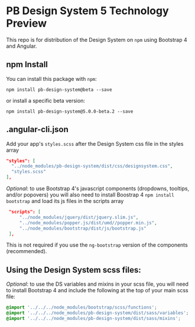 # PB Design System 5 Technology Preview

This repo is for distribution of the Design System on `npm` using Bootstrap 4 and Angular.

## npm Install
You can install this package with `npm`:

```shell
npm install pb-design-system@beta --save
```

or install a specific beta version:

```shell
npm install pb-design-system@5.0.0-beta.2 --save
```

## .angular-cli.json
Add your app's `styles.scss` after the Design System css file in the styles array

```json
"styles": [
  "../node_modules/pb-design-system/dist/css/designsystem.css",
  "styles.scss"
],
```

*Optional*: to use Bootstrap 4's javascript components (dropdowns, tooltips, and/or popovers) you will also need to install Boostrap 4 `npm install bootstrap` and load its js files in the scripts array

```json
 "scripts": [
     "../node_modules/jquery/dist/jquery.slim.js",
     "../node_modules/popper.js/dist/umd//popper.min.js",
     "../node_modules/bootstrap/dist/js/bootstrap.js"
 ],
```

This is not required if you use the `ng-bootstrap` version of the components (recommended).

## Using the Design System scss files:

*Optional*: to use the DS variables and mixins in your scss file, you will need to install Bootstrap 4 and include the following at the top of your main scss file:

```scss
@import '../../../node_modules/bootstrap/scss/functions';
@import '../../../node_modules/pb-design-system/dist/sass/variables';
@import '../../../node_modules/pb-design-system/dist/sass/mixins';
```


